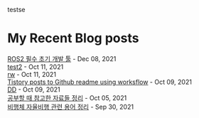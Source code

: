 


testse
# My Recent Blog posts
<!-- BLOG-POST-LIST:START -->
[ROS2 필수 초기 개발 툴](https://chanwooo.tistory.com/9) - Dec 08, 2021<br>
[test2](https://chanwooo.tistory.com/8) - Oct 11, 2021<br>
[rw](https://chanwooo.tistory.com/7) - Oct 11, 2021<br>
[Tistory posts to Github readme using worksflow](https://chanwooo.tistory.com/6) - Oct 09, 2021<br>
[DD](https://chanwooo.tistory.com/5) - Oct 09, 2021<br>
[공부할 때 참고한 자료들 정리](https://chanwooo.tistory.com/4) - Oct 05, 2021<br>
[비행체 자율비행 관련 용어 정리](https://chanwooo.tistory.com/3) - Sep 30, 2021<br>
<!-- BLOG-POST-LIST:END -->


